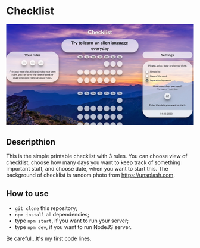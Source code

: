 # Checklist

![Preview of Checklist](preview.jpg)

## Descripthion

This is the simple printable checklist with 3 rules. You can choose view of checklist, choose how many days you want to keep track of something important stuff, and choose date, when you want to start this. The background of checklist is random photo from https://unsplash.com.

## How to use
* `git clone` this repository;
* `npm install` all dependencies;
*  type `npm start`, if you want to run your server; 
*  type `npm dev`, if you want to run NodeJS server.

Be careful...It's my first code lines.


